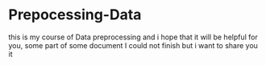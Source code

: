 # Prepocessing-Data
this is my course of Data preprocessing and i hope that it will be helpful for you, some part of some document I could not finish but i want to share you it
